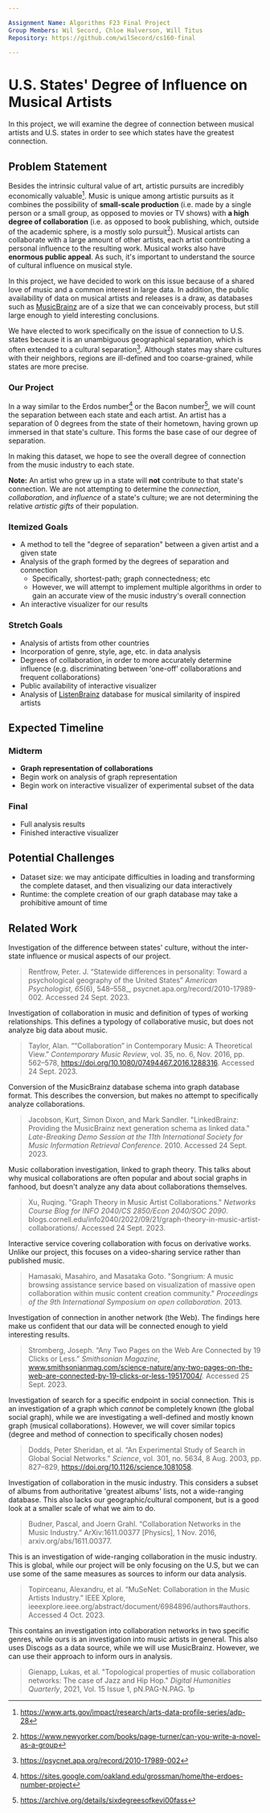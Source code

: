 ```yaml
---

Assignment Name: Algorithms F23 Final Project  
Group Members: Wil Secord, Chloe Halverson, Will Titus  
Repository: https://github.com/wilSecord/cs160-final  

---
```

# U.S. States' Degree of Influence on Musical Artists

In this project, we will examine the degree of connection between musical artists and U.S. states in order to see which states have the greatest connection.

## Problem Statement 

Besides the intrinsic cultural value of art, artistic pursuits are incredibly economically valuable[^1]. Music is unique among artistic pursuits as it combines the possibility of **small-scale production** (i.e. made by a single person or a small group, as opposed to movies or TV shows) with **a high degree of collaboration** (i.e. as opposed to book publishing, which, outside of the academic sphere, is a mostly solo pursuit[^2]). Musical artists can collaborate with a large amount of other artists, each artist contributing a personal influence to the resulting work.  Musical works also have **enormous public appeal**.  As such, it's important to understand the source of cultural influence on musical style. 

In this project, we have decided to work on this issue because of a shared love of music and a common interest in large data. In addition, the public availability of data on musical artists and releases is a draw, as databases such as [MusicBrainz](https://musicbrainz.org/) are of a size that we can conceivably process, but still large enough to yield interesting conclusions. 

We have elected to work specifically on the issue of connection to U.S. states because it is an unambiguous geographical separation, which is often extended to a cultural separation[^3]. Although states may share cultures with their neighbors, regions are ill-defined and too coarse-grained, while states are more precise.

### Our Project 

In a way similar to the Erdos number[^6] or the Bacon number[^7], we will count the separation between each state and each artist. An artist has a separation of 0 degrees from the state of their hometown, having grown up immersed in that state's culture. This forms the base case of our degree of separation. 

In making this dataset, we hope to see the overall degree of connection from the music industry to each state.

**Note:** An artist who grew up in a state will **not** contribute to that state's connection. We are not attempting to determine the *connection*, *collaboration*, and *influence* of a state's culture; we are not determining the relative *artistic gifts* of their population.

### Itemized Goals

- A method to tell the "degree of separation" between a given artist and a given state
- Analysis of the graph formed by the degrees of separation and connection
  - Specifically, shortest-path; graph connectedness; etc
  - However, we will attempt to implement multiple algorithms in order to gain an accurate view of the music industry's overall connection
- An interactive visualizer for our results

### Stretch Goals 

- Analysis of artists from other countries 
- Incorporation of genre, style, age, etc. in data analysis 
- Degrees of collaboration, in order to more accurately determine influence (e.g. discriminating between 'one-off' collaborations and frequent collaborations) 
- Public availability of interactive visualizer 
- Analysis of [ListenBrainz](https://listenbrainz.org/) database for musical similarity of inspired artists

## Expected Timeline

### Midterm 

- **Graph representation of collaborations**
- Begin work on analysis of graph representation 
- Begin work on interactive visualizer of experimental subset of the data 

### Final 

- Full analysis results
- Finished interactive visualizer 

## Potential Challenges 

- Dataset size: we may anticipate difficulties in loading and transforming the complete dataset, and then visualizing our data interactively 
- Runtime: the complete creation of our graph database may take a prohibitive amount of time 

## Related Work 

Investigation of the difference between states' culture, without the inter-state influence or musical aspects of our project.

> Rentfrow, Peter. J. “Statewide differences in personality: Toward a psychological geography of the United States” _American Psychologist, 65_(6), 548–558_, psycnet.apa.org/record/2010-17989-002. Accessed 24 Sept. 2023.

Investigation of collaboration in music and definition of types of working relationships. This defines a typology of collaborative music, but does not analyze big data about music.

> Taylor, Alan. ““Collaboration” in Contemporary Music: A Theoretical View.” _Contemporary Music Review_, vol. 35, no. 6, Nov. 2016, pp. 562–578, https://doi.org/10.1080/07494467.2016.1288316. Accessed 24 Sept. 2023.

Conversion of the MusicBrainz database schema into graph database format. This describes the conversion, but makes no attempt to specifically analyze collaborations.

> Jacobson, Kurt, Simon Dixon, and Mark Sandler. "LinkedBrainz: Providing the MusicBrainz next generation schema as linked data." _Late-Breaking Demo Session at the 11th International Society for Music Information Retrieval Conference_. 2010. Accessed 24 Sept. 2023.

Music collaboration investigation, linked to graph theory. This talks about why musical collaborations are often popular and about social graphs in fanhood, but doesn't analyze any data about collaborations themselves.

> Xu, Ruqing.  "Graph Theory in Music Artist Collaborations." _Networks Course Blog for INFO 2040/CS 2850/Econ 2040/SOC 2090_. blogs.cornell.edu/info2040/2022/09/21/graph-theory-in-music-artist-collaborations/. Accessed 24 Sept. 2023.

Interactive service covering collaboration with focus on derivative works. Unlike our project, this focuses on a video-sharing service rather than published music.

> Hamasaki, Masahiro, and Masataka Goto. "Songrium: A music browsing assistance service based on visualization of massive open collaboration within music content creation community." _Proceedings of the 9th International Symposium on open collaboration_. 2013.


Investigation of connection in another network (the Web). The findings here make us confident that our data will be connected enough to yield interesting results.

> Stromberg, Joseph. “Any Two Pages on the Web Are Connected by 19 Clicks or Less.” _Smithsonian Magazine_, www.smithsonianmag.com/science-nature/any-two-pages-on-the-web-are-connected-by-19-clicks-or-less-19517004/. Accessed 25 Sept. 2023.

Investigation of search for a specific endpoint in social connection. This is an investigation of a graph which *cannot* be completely known (the global social graph), while we are investigating a well-defined and mostly known graph (musical collaborations). However, we will cover similar topics (degree and method of connection to specifically chosen nodes)

> Dodds, Peter Sheridan, et al. “An Experimental Study of Search in Global Social Networks.” _Science_, vol. 301, no. 5634, 8 Aug. 2003, pp. 827–829, https://doi.org/10.1126/science.1081058.

Investigation of collaboration in the music industry. This considers a subset of albums from authoritative 'greatest albums' lists, not a wide-ranging database. This also lacks our geographic/cultural component, but is a good look at a smaller scale of what we aim to do.

> Budner, Pascal, and Joern Grahl. “Collaboration Networks in the Music Industry.” ArXiv:1611.00377 [Physics], 1 Nov. 2016, arxiv.org/abs/1611.00377.

This is an investigation of wide-ranging collaboration in the music industry. This is global, while our project will be only focusing on the U.S, but we can use some of the same measures as sources to inform our data analysis.

> Topirceanu, Alexandru, et al. “MuSeNet: Collaboration in the Music Artists Industry.” IEEE Xplore, ieeexplore.ieee.org/abstract/document/6984896/authors#authors. Accessed 4 Oct. 2023.

This contains an investigation into collaboration networks in two specific genres, while ours is an investigation into music artists in general. This also uses Discogs as a data source, while we will use MusicBrainz. However, we can use their approach to inform ours in analysis.

> Gienapp, Lukas, et al. "Topological properties of music collaboration networks: The case of Jazz and Hip Hop." _Digital Humanities Quarterly_, 2021, Vol. 15 Issue 1, pN.PAG-N.PAG. 1p



[^1]: https://www.arts.gov/impact/research/arts-data-profile-series/adp-28
[^2]: https://www.newyorker.com/books/page-turner/can-you-write-a-novel-as-a-group
[^3]: https://psycnet.apa.org/record/2010-17989-002
[^4]: Wikidata - SPARQL query, "number of notable musicians per U.S. state"; see [`musicians.spaqrl`](./musicians.sparql) for source
[^5]: https://web.archive.org/web/20080513152119/http://members.socket.net/~dcowsley/jazzstyles.htm
[^6]: https://sites.google.com/oakland.edu/grossman/home/the-erdoes-number-project
[^7]: https://archive.org/details/sixdegreesofkevi00fass

